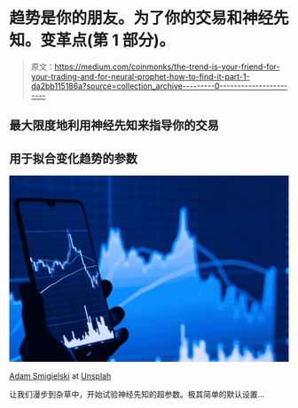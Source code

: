 # 趋势是你的朋友。为了你的交易和神经先知。变革点(第 1 部分)。

> 原文：<https://medium.com/coinmonks/the-trend-is-your-friend-for-your-trading-and-for-neural-prophet-how-to-find-it-part-1-da2bb115186a?source=collection_archive---------0----------------------->

## 最大限度地利用神经先知来指导你的交易

## **用于拟合变化趋势的参数**

![](img/22baad18bee18ce4ad38aa6e4aed85a5.png)

[Adam Smigielski](https://unsplash.com/@smigielski) at [Unsplah](https://unsplash.com)

让我们漫步到杂草中，开始试验神经先知的超参数。极其简单的默认设置…